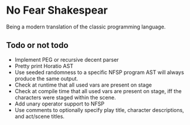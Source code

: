 # No Fear Shakespear

Being a modern translation of the classic programming language.

## Todo or not todo

- Implement PEG or recursive decent parser
- Pretty print Horatio AST
- Use seeded randomness to a specific NFSP program AST will always produce the
  same output.
- Check at runtime that all used vars are present on stage
- Check at compile time that all used vars are present on stage, iff the
  characters were staged within the scene.
- Add unary operator support to NFSP
- Use comments to optionally specify play title, character descriptions, and
  act/scene titles.
